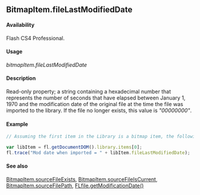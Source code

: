 ## BitmapItem.fileLastModifiedDate

#### Availability

Flash CS4 Professional.

#### Usage

*bitmapItem.fileLastModifiedDate*

#### Description

Read-only property; a string containing a hexadecimal number that represents the number of seconds that have elapsed between January 1, 1970 and the modification date of the original file at the time the file was imported to the library. If the file no longer exists, this value is *"00000000"*.

#### Example

```javascript
// Assuming the first item in the Library is a bitmap item, the following code displays a hex number as described above.

var libItem = fl.getDocumentDOM().library.items[0];
fl.trace("Mod date when imported = " + libItem.fileLastModifiedDate);
```

#### See also

[BitmapItem.sourceFileExists](../BitmapItem_object/BitmapItem9.md), [BitmapItem.sourceFileIsCurrent](../BitmapItem_object/BitmapItem10.md), [BitmapItem.sourceFilePath](../BitmapItem_object/BitmapItem11.md), [FLfile.getModificationDate()](../FLfile_object/FLfile6.md)
